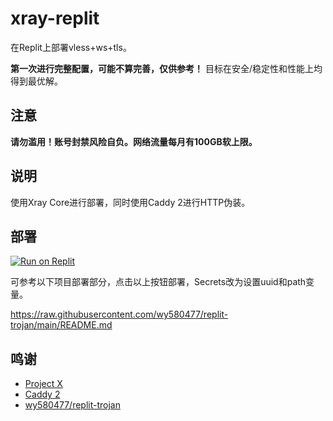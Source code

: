 # xray-replit

在Replit上部署vless+ws+tls。

**第一次进行完整配置，可能不算完善，仅供参考！** 目标在安全/稳定性和性能上均得到最优解。

## 注意

**请勿滥用！账号封禁风险自负。网络流量每月有100GB软上限。**

## 说明

使用Xray Core进行部署，同时使用Caddy 2进行HTTP伪装。


## 部署

<a href="https://replit.com/github/jimmyli1014/xray-replit">
  <img alt="Run on Replit" src="https://replit.com/badge/github/andbruibm/reader-replit" />
</a><br/>

可参考以下项目部署部分，点击以上按钮部署，Secrets改为设置uuid和path变量。

https://raw.githubusercontent.com/wy580477/replit-trojan/main/README.md

## 鸣谢

- [Project X](https://github.com/XTLS/Xray-core)
- [Caddy 2](https://github.com/caddyserver/caddy)
- [wy580477/replit-trojan](https://github.com/wy580477/replit-trojan)
